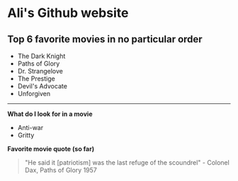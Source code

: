 # Ali's Github website

## Top 6 favorite movies in no particular order 
- The Dark Knight 
- Paths of Glory
- Dr. Strangelove 
- The Prestige 
- Devil's Advocate  
- Unforgiven 
---
**What do I look for in a movie**
- Anti-war 
- Gritty 

**Favorite movie quote (so far)** 
>"He said it [patriotism] was the last refuge of the scoundrel" 
> \- Colonel Dax, Paths of Glory 1957
